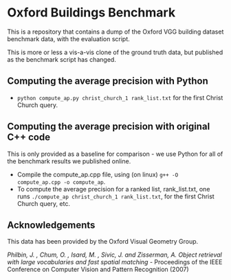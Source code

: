 Oxford Buildings Benchmark
==========================

This is a repository that contains a dump of the Oxford VGG building dataset
benchmark data, with the evaluation script.

This is more or less a vis-a-vis clone of the ground truth data, but published
as the benchmark script has changed.

Computing the average precision with Python
-------------------------------------------

 * `python compute_ap.py christ_church_1 rank_list.txt` for the first Christ Church query.

Computing the average precision with original C++ code
------------------------------------------------------

This is only provided as a baseline for comparison - we use Python for all of
the benchmark results we published online.

 * Compile the compute_ap.cpp file, using (on linux) `g++ -O compute_ap.cpp -o compute_ap`.
 * To compute the average precision for a ranked list, rank_list.txt, one runs `./compute_ap christ_church_1 rank_list.txt`, for the first Christ Church query, etc.

Acknowledgements
----------------

This data has been provided by the Oxford Visual Geometry Group.

_Philbin, J. , Chum, O. , Isard, M. , Sivic, J. and Zisserman, A._ *Object retrieval with large vocabularies and fast spatial matching* - Proceedings of the IEEE Conference on Computer Vision and Pattern Recognition (2007) 
